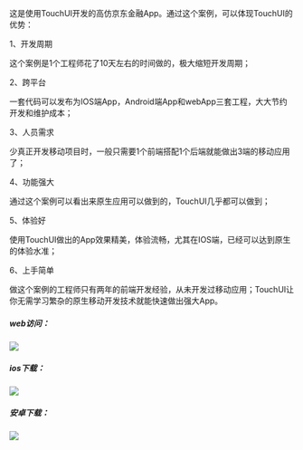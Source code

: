这是使用TouchUI开发的高仿京东金融App。通过这个案例，可以体现TouchUI的优势：



1、开发周期

这个案例是1个工程师花了10天左右的时间做的，极大缩短开发周期；

2、跨平台

一套代码可以发布为IOS端App，Android端App和webApp三套工程，大大节约开发和维护成本；

3、人员需求

少真正开发移动项目时，一般只需要1个前端搭配1个后端就能做出3端的移动应用了；

4、功能强大

通过这个案例可以看出来原生应用可以做到的，TouchUI几乎都可以做到；

5、体验好

使用TouchUI做出的App效果精美，体验流畅，尤其在IOS端，已经可以达到原生的体验水准；

6、上手简单

做这个案例的工程师只有两年的前端开发经验，从未开发过移动应用；TouchUI让你无需学习繁杂的原生移动开发技术就能快速做出强大App。



##### web访问：

 <img src="http://images.uileader.com/20180113/54493fea-1c2b-42e0-ae68-cb94c2a950e3.jpeg" />

##### ios下载：

 <img src="http://images.uileader.com/20180114/ab779caa-155f-44ba-ac68-783b83c81a64.png" />

##### 安卓下载：

 <img src="http://images.uileader.com/20180114/14e1be9c-02b1-41a3-af34-dffc884364c6.png" />